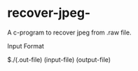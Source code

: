 # recover-jpeg-
A c-program to recover jpeg from .raw file.

Input Format

$./(.out-file) (input-file) (output-file)
